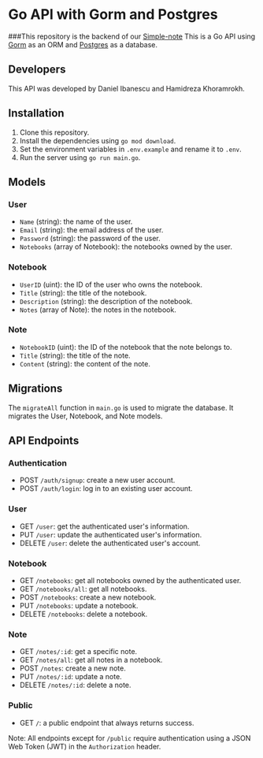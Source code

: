 # Go API with Gorm and Postgres
###This repository is the backend of our [Simple-note](https://simple-note.hamidrezakhoramrokh.ir/)
This is a Go API using [Gorm](https://gorm.io/) as an ORM and [Postgres](https://www.postgresql.org/) as a database.
## Developers
This API was developed by Daniel Ibanescu and Hamidreza Khoramrokh.
## Installation

1. Clone this repository.
2. Install the dependencies using `go mod download`.
3. Set the environment variables in `.env.example` and rename it to `.env`.
4. Run the server using `go run main.go`.

## Models

### User
- `Name` (string): the name of the user.
- `Email` (string): the email address of the user.
- `Password` (string): the password of the user.
- `Notebooks` (array of Notebook): the notebooks owned by the user.

### Notebook
- `UserID` (uint): the ID of the user who owns the notebook.
- `Title` (string): the title of the notebook.
- `Description` (string): the description of the notebook.
- `Notes` (array of Note): the notes in the notebook.

### Note
- `NotebookID` (uint): the ID of the notebook that the note belongs to.
- `Title` (string): the title of the note.
- `Content` (string): the content of the note.

## Migrations

The `migrateAll` function in `main.go` is used to migrate the database. It migrates the User, Notebook, and Note models.

## API Endpoints

### Authentication

- POST `/auth/signup`: create a new user account.
- POST `/auth/login`: log in to an existing user account.

### User

- GET `/user`: get the authenticated user's information.
- PUT `/user`: update the authenticated user's information.
- DELETE `/user`: delete the authenticated user's account.

### Notebook

- GET `/notebooks`: get all notebooks owned by the authenticated user.
- GET `/notebooks/all`: get all notebooks.
- POST `/notebooks`: create a new notebook.
- PUT `/notebooks`: update a notebook.
- DELETE `/notebooks`: delete a notebook.

### Note

- GET `/notes/:id`: get a specific note.
- GET `/notes/all`: get all notes in a notebook.
- POST `/notes`: create a new note.
- PUT `/notes/:id`: update a note.
- DELETE `/notes/:id`: delete a note.

### Public

- GET `/`: a public endpoint that always returns success.

Note: All endpoints except for `/public` require authentication using a JSON Web Token (JWT) in the `Authorization` header.

